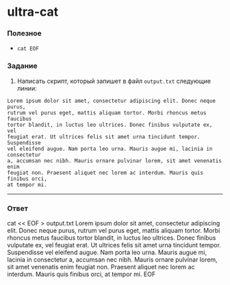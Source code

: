 # ultra-cat

### Полезное

- `cat EOF`

### Задание

1. Написать скрипт, который запишет в файл `output.txt` следующие линии:

```
Lorem ipsum dolor sit amet, consectetur adipiscing elit. Donec neque purus,
rutrum vel purus eget, mattis aliquam tortor. Morbi rhoncus metus faucibus
tortor blandit, in luctus leo ultrices. Donec finibus vulputate ex, vel
feugiat erat. Ut ultrices felis sit amet urna tincidunt tempor. Suspendisse
vel eleifend augue. Nam porta leo urna. Mauris augue mi, lacinia in consectetur
a, accumsan nec nibh. Mauris ornare pulvinar lorem, sit amet venenatis enim
feugiat non. Praesent aliquet nec lorem ac interdum. Mauris quis finibus orci,
at tempor mi.
```

---

### Ответ

cat << EOF > output.txt
Lorem ipsum dolor sit amet, consectetur adipiscing elit. Donec neque purus,
rutrum vel purus eget, mattis aliquam tortor. Morbi rhoncus metus faucibus
tortor blandit, in luctus leo ultrices. Donec finibus vulputate ex, vel
feugiat erat. Ut ultrices felis sit amet urna tincidunt tempor. Suspendisse
vel eleifend augue. Nam porta leo urna. Mauris augue mi, lacinia in consectetur
a, accumsan nec nibh. Mauris ornare pulvinar lorem, sit amet venenatis enim
feugiat non. Praesent aliquet nec lorem ac interdum. Mauris quis finibus orci,
at tempor mi.
EOF